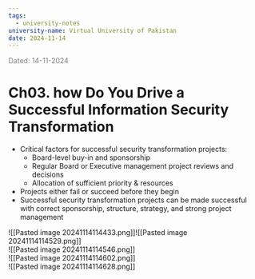 ```yaml
---
tags:
  - university-notes
university-name: Virtual University of Pakistan
date: 2024-11-14
---
```


<span style="color: gray;">Dated: 14-11-2024</span>

# Ch03. how Do You Drive a Successful Information Security Transformation

- Critical factors for successful security transformation projects:
    - Board-level buy-in and sponsorship
    - Regular Board or Executive management project reviews and decisions
    - Allocation of sufficient priority & resources
- Projects either fail or succeed before they begin
- Successful security transformation projects can be made successful with correct sponsorship, structure, strategy, and strong project management

![[Pasted image 20241114114433.png]]![[Pasted image 20241114114529.png]]  
![[Pasted image 20241114114546.png]]  
![[Pasted image 20241114114602.png]]  
![[Pasted image 20241114114628.png]]
